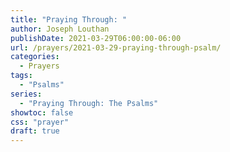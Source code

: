 ```yaml
---
title: "Praying Through: "
author: Joseph Louthan
publishDate: 2021-03-29T06:00:00-06:00
url: /prayers/2021-03-29-praying-through-psalm/
categories:
  - Prayers
tags:
  - "Psalms"
series:
  - "Praying Through: The Psalms"
showtoc: false
css: "prayer"
draft: true
---
```

<div style="font-variant: small-caps;">

</div>

```text

```
